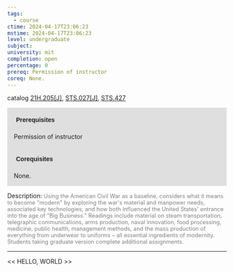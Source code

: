 ```yaml
---
tags:
  - course
ctime: 2024-04-17T23:06:23
mstime: 2024-04-17T23:06:23
level: undergraduate
subject: 
university: mit
completion: open
percentage: 0
prereq: Permission of instructor
coreq: None.
---
```


catalog [21H.205[J]](http://student.mit.edu/catalog/m21Ha.html#21H.205), [STS.027[J]](http://student.mit.edu/catalog/mSTSa.html#STS.027), [STS.427](http://student.mit.edu/catalog/mSTSb.html#STS.427)

<span style="display: block; padding: 15px; background-color: rgb(100, 100, 100, 0.2);"><font id="m_prereq2338_0" style="display: block; font-family: Arial, sans-serif; font-weight: bold; padding: 5px">Prerequisites</font><br><span id="prereq2338_0">Permission of instructor</span></span>
<span style="display: block; padding: 15px; background-color: rgb(100, 100, 100, 0.2);"><font id="m_coreq2338_0" style="display: block; font-family: Arial, sans-serif; font-weight: bold; padding: 5px">Corequisites</font><br><span id="coreq2338_0">None.</span></span>

<font style="">Description:</font>
<font style="color: grey; font-size: 0.8rem;">Using the American Civil War as a baseline, considers what it means to become "modern" by exploring the war's material and manpower needs, associated key technologies, and how both influenced the United States' entrance into the age of "Big Business." Readings include material on steam transportation, telegraphic communications, arms production, naval innovation, food processing, medicine, public health, management methods, and the mass production of everything from underwear to uniforms – all essential ingredients of modernity. Students taking graduate version complete additional assignments.</font>



---

<< HELLO, WORLD >>
